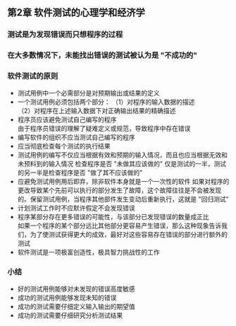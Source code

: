 ## 第2章 软件测试的心理学和经济学
### 测试是为发现错误而只想程序的过程
### 在大多数情况下，未能找出错误的测试被认为是 "不成功的"
### 软件测试的原则
* 测试用例中一个必需部分是对预期输出或结果的定义
* 一个测试用例必须包括两个部分：
（1）对程序的输入数据的描述<br>
（2）对程序在上述输入数据下对正确输出结果的精确描述<br>
* 程序员应该避免测试自己编写的程序<br>
由于程序员错误的理解了疑难定义或规范，导致程序中存在错误
* 编写软件的组织不应当测试自己编写的程序
* 应当彻底检查每个测试的执行结果
* 测试用例的编写不仅应当根据有效和预期的输入情况，而且也应当根据无效和未预料到的输入情况
检查程序是否 "未做其应该做的" 仅是测试的一半，测试的另一半是检查程序是否 "做了其不应该做的"
* 应避免测试用例用后即弃，除非软件本身就是一个一次性的软件
如果对程序的更改导致某个先前可以执行的部分发生了故障，这个故障往往是不会被发现的。保留测试用例，当程序其他部件发生变动后重新执行，这就是 "回归测试"<br>
* 计划测试工作时不应默许假定不会发现错误
* 程序某部分存在更多错误的可能性，与该部分已发现错误的数量成正比<br>
如果一个程序的某个部分远比其他部分更容易产生错误，那么这种现象告诉我们，为了使测试获得更大的成效，最好对这些容易存在错误的部分进行额外的测试
* 软件测试是一项极富创造性，极具智力挑战性的工作
### 小结
* 好的测试用例能够对未发现的错误高度敏感
* 成功的测试用例能够发现未知的错误
* 成功的测试需要仔细定义输入输出的期望值
* 成功的测试需要仔细研究分析测试结果

